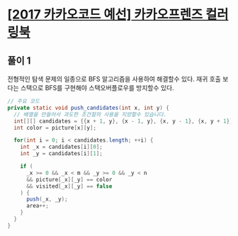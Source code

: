 # [[2017 카카오코드 예선] 카카오프렌즈 컬러링북](https://programmers.co.kr/learn/courses/30/lessons/1829)

## 풀이 1 
전형적인 탐색 문제의 일종으로 BFS 알고리즘을 사용하여 해결할수 있다.
재귀 호출 보다는 스택으로 BFS를 구현해야 스택오버플로우를 방지할수 있다.

```java
// 주요 코드
private static void push_candidates(int x, int y) {
  // 배열을 만들어서 과도한 조건절의 사용을 지양할수 있습니다.
  int[][] candidates = {{x + 1, y}, {x - 1, y}, {x, y - 1}, {x, y + 1}};
  int color = picture[x][y];

  for(int i = 0; i < candidates.length; ++i) {
    int _x = candidates[i][0];
    int _y = candidates[i][1];

    if (
      _x >= 0 && _x < m && _y >= 0 && _y < n 
      && picture[_x][_y] == color 
      && visited[_x][_y] == false
    ) { 
      push(_x, _y);
      area++; 
    }
  }
}
```
